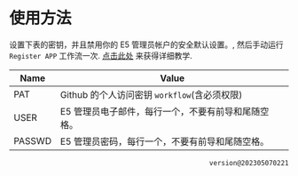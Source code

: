 # 使用方法

设置下表的密钥，并且禁用你的 E5 管理员帐户的安全默认设置。, 然后手动运行 `Register APP` 工作流一次. [点击此处](https://logi.im/script/permanently-keeping-an-office-e5-account.html) 来获得详细教学.

| Name   | Value                                                             |
| ------ | ----------------------------------------------------------------- |
| PAT    | Github 的个人访问密钥 `workflow`(含必须权限)                       |
| USER   | E5 管理员电子邮件，每行一个，不要有前导和尾随空格。                 |
| PASSWD | E5 管理员密码，每行一个，不要有前导和尾随空格。                    |

<p align="right"><code>version@202305070221</code></p>
